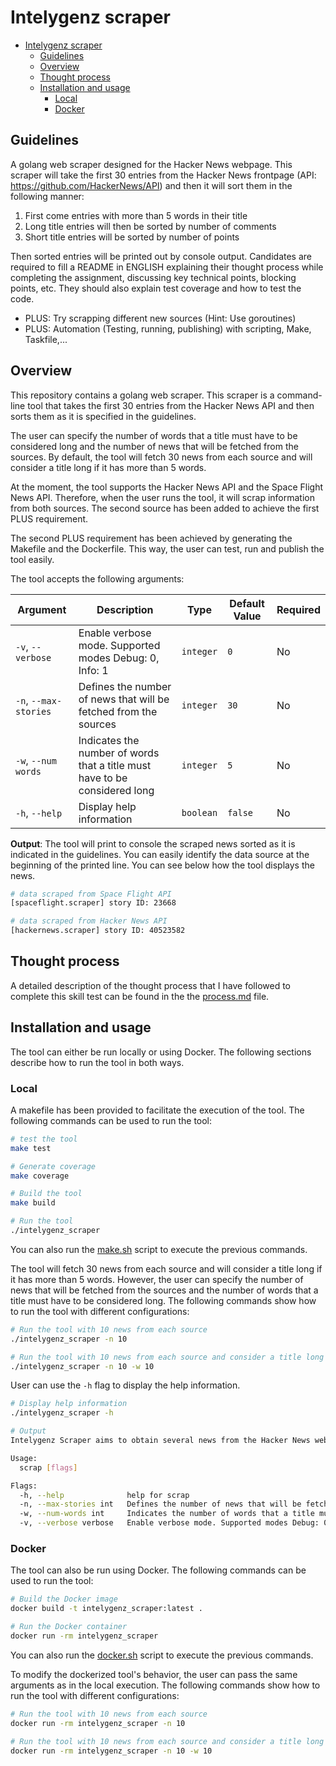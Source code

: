 # Intelygenz scraper
- [Intelygenz scraper](#intelygenz-scraper)
  - [Guidelines](#guidelines)
  - [Overview](#overview)
  - [Thought process](#thought-process)
  - [Installation and usage](#installation-and-usage)
    - [Local](#local)
    - [Docker](#docker)

## Guidelines

A golang web scraper designed for the Hacker News webpage. This scraper will take the first 30 entries from the Hacker News frontpage (API: https://github.com/HackerNews/API) and then it will sort them in the following manner:

1. First come entries with more than 5 words in their title
2. Long title entries will then be sorted by number of comments
3. Short title entries will be sorted by number of points

Then sorted entries will be printed out by console output.
Candidates are required to fill a README in ENGLISH explaining their thought process while completing the assignment, discussing key technical points, blocking points, etc. They should also explain test coverage and how to test the code.

- PLUS: Try scrapping different new sources (Hint: Use goroutines)
- PLUS: Automation (Testing, running, publishing) with scripting, Make, Taskfile,...


## Overview

This repository contains a golang web scraper. This scraper is a command-line tool
that takes the first 30 entries from the Hacker News API and then sorts them as it is specified in the guidelines.

The user can specify the number of words that a title must have to be considered long and the number of news that will 
be fetched from the sources. By default, the tool will fetch 30 news from each source and will consider a title long if
it has more than 5 words.

At the moment, the tool supports the Hacker News API and the Space Flight News API. Therefore, when the user runs the
tool, it will scrap information from both sources. The second source has been added to achieve the first 
PLUS requirement.

The second PLUS requirement has been achieved by generating the Makefile and the Dockerfile. This way, the user can
test, run and publish the tool easily.

The tool accepts the following arguments:

| Argument              | Description                                                                | Type      | Default Value | Required |
|-----------------------|----------------------------------------------------------------------------|-----------|---------------|----------|
| `-v`, `--verbose`     | Enable verbose mode. Supported modes Debug: 0, Info: 1                     | `integer` | `0`           | No       |
| `-n`, `--max-stories` | Defines the number of news that will be fetched from the sources           | `integer` | `30`          | No       |
| `-w`, `--num words`   | Indicates the number of words that a title must have to be considered long | `integer` | `5`           | No       |
| `-h`, `--help`        | Display help information                                                   | `boolean` | `false`       | No       |


**Output**: The tool will print to console the scraped news sorted as it is indicated in the guidelines. You can easily 
identify the data source at the beginning of the printed line. You can see below how the tool displays the news.

```sh
# data scraped from Space Flight API
[spaceflight.scraper] story ID: 23668

# data scraped from Hacker News API
[hackernews.scraper] story ID: 40523582
```

## Thought process

A detailed description of the thought process that I have followed to complete this skill test can be found in the the 
[process.md](docs/process.md) file.

## Installation and usage

The tool can either be run locally or using Docker. The following sections describe how to run the tool in both ways.

### Local
A makefile has been provided to facilitate the execution of the tool. The following commands can be used to run the tool:

```bash
# test the tool
make test

# Generate coverage
make coverage

# Build the tool
make build

# Run the tool
./intelygenz_scraper
```

You can also run the [make.sh](scripts/make.sh) script to execute the previous commands. 

The tool will fetch 30 news from each source and will consider a title long if it has more than 5 words. However, the
user can specify the number of news that will be fetched from the sources and the number of words that a title must have
to be considered long. The following commands show how to run the tool with different configurations:

```bash
# Run the tool with 10 news from each source
./intelygenz_scraper -n 10

# Run the tool with 10 news from each source and consider a title long if it has more than 10 words
./intelygenz_scraper -n 10 -w 10
```

User can use the `-h` flag to display the help information.

```bash
# Display help information
./intelygenz_scraper -h

# Output
Intelygenz Scraper aims to obtain several news from the Hacker News website

Usage:
  scrap [flags]

Flags:
  -h, --help              help for scrap
  -n, --max-stories int   Defines the number of news that will be fetched from the sources
  -w, --num-words int     Indicates the number of words that a title must have to be considered long
  -v, --verbose verbose   Enable verbose mode. Supported modes Debug: 0, Info: 1 (default log)
```


### Docker
The tool can also be run using Docker. The following commands can be used to run the tool:

```bash
# Build the Docker image
docker build -t intelygenz_scraper:latest .

# Run the Docker container
docker run -rm intelygenz_scraper
```

You can also run the [docker.sh](scripts/make.sh) script to execute the previous commands.

To modify the dockerized tool's behavior, the user can pass the same arguments as in the local execution. The following commands
show how to run the tool with different configurations:

```bash
# Run the tool with 10 news from each source
docker run -rm intelygenz_scraper -n 10

# Run the tool with 10 news from each source and consider a title long if it has more than 10 words
docker run -rm intelygenz_scraper -n 10 -w 10
```
